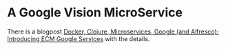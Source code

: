 # A Google Vision MicroService

There is a blogpost [Docker, Clojure, Microservices, Google (and Alfresco): Introducing ECM Google Services](https://www.contentreich.de/docker-clojure-microservices-google-and-alfresco-introducing-ecm-google-services) with the details.
